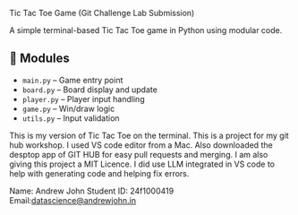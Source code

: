 Tic Tac Toe Game (Git Challenge Lab Submission)

A simple terminal-based Tic Tac Toe game in Python using modular code.

## 📁 Modules

- `main.py` – Game entry point
- `board.py` – Board display and update
- `player.py` – Player input handling
- `game.py` – Win/draw logic
- `utils.py` – Input validation


This is my version of Tic Tac Toe on the terminal. This is a project for my git hub workshop. I used VS code editor from a Mac. Also downloaded the desptop app of GIT HUB for easy pull requests and merging. I am also giving this project a MIT Licence. I did use LLM integrated in VS code to help with generating code and helping fix errors. 

Name: Andrew John
Student ID: 24f1000419
Email:datascience@andrewjohn.in
